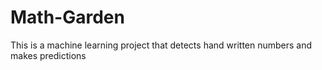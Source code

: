 # Math-Garden
This is a machine learning project that detects hand written numbers and makes predictions 
